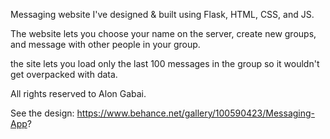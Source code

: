 Messaging website I've designed & built using Flask, HTML, CSS, and JS.

The website lets you choose your name on the server, create new groups, and message with other people in your group.

the site lets you load only the last 100 messages in the group so it wouldn't get overpacked  with data.

All rights reserved to Alon Gabai.

See the design:
https://www.behance.net/gallery/100590423/Messaging-App?

